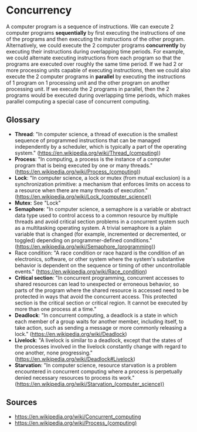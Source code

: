 # Concurrency

A computer program is a sequence of instructions. We can execute 2 computer programs **sequentially** by first executing the instructions of one of the programs and then executing the instructions of the other program. Alternatively, we could execute the 2 computer programs **concurrently** by executing their instructions during overlapping time periods. For example, we could alternate executing instructions from each program so that the programs are executed over roughly the same time period. If we had 2 or more processing units capable of executing instructions, then we could also execute the 2 computer programs in **parallel** by executing the instructions of 1 program on 1 processing unit and the other program on another processing unit. If we execute the 2 programs in parallel, then the 2 programs would be executed during overlapping time periods, which makes parallel computing a special case of concurrent computing.

## Glossary

* **Thread**: "In computer science, a thread of execution is the smallest sequence of programmed instructions that can be managed independently by a scheduler, which is typically a part of the operating system." (https://en.wikipedia.org/wiki/Thread_(computing))
* **Process**: "In computing, a process is the instance of a computer program that is being executed by one or many threads." (https://en.wikipedia.org/wiki/Process_(computing))
* **Lock**: "In computer science, a lock or mutex (from mutual exclusion) is a synchronization primitive: a mechanism that enforces limits on access to a resource when there are many threads of execution." (https://en.wikipedia.org/wiki/Lock_(computer_science))
* **Mutex**: See "Lock"
* **Semaphore**: "In computer science, a semaphore is a variable or abstract data type used to control access to a common resource by multiple threads and avoid critical section problems in a concurrent system such as a multitasking operating system. A trivial semaphore is a plain variable that is changed (for example, incremented or decremented, or toggled) depending on programmer-defined conditions." (https://en.wikipedia.org/wiki/Semaphore_(programming))
* Race condition: "A race condition or race hazard is the condition of an electronics, software, or other system where the system's substantive behavior is dependent on the sequence or timing of other uncontrollable events." (https://en.wikipedia.org/wiki/Race_condition)
* **Critical section**: "In concurrent programming, concurrent accesses to shared resources can lead to unexpected or erroneous behavior, so parts of the program where the shared resource is accessed need to be protected in ways that avoid the concurrent access. This protected section is the critical section or critical region. It cannot be executed by more than one process at a time."
* **Deadlock**: "In concurrent computing, a deadlock is a state in which each member of a group waits for another member, including itself, to take action, such as sending a message or more commonly releasing a lock." (https://en.wikipedia.org/wiki/Deadlock)
* **Livelock**: "A livelock is similar to a deadlock, except that the states of the processes involved in the livelock constantly change with regard to one another, none progressing." (https://en.wikipedia.org/wiki/Deadlock#Livelock)
* **Starvation**: "In computer science, resource starvation is a problem encountered in concurrent computing where a process is perpetually denied necessary resources to process its work." (https://en.wikipedia.org/wiki/Starvation_(computer_science))

## Sources

* https://en.wikipedia.org/wiki/Concurrent_computing
* https://en.wikipedia.org/wiki/Process_(computing)
